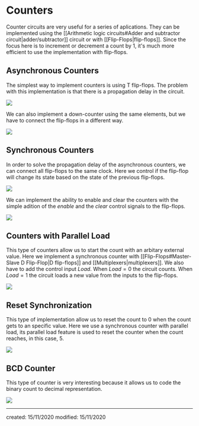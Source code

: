 # Counters
Counter circuits are very useful for a series of aplications. They can be implemented using the [[Arithmetic logic circuits#Adder and subtractor circuit|adder/subtractor]] circuit or with [[Flip-Flops|flip-flops]]. Since the focus here is to increment or decrement a count by 1, it's much more efficient to use the implementation with flip-flops.

## Asynchronous Counters
The simplest way to implement counters is using T flip-flops. The problem with this implementation is that there is a propagation delay in the circuit.

![](countertflip-flops.png)

We can also implement a down-counter using the same elements, but we have to connect the flip-flops in a different way.

![](downcountertflip-flops.png)

## Synchronous Counters
In order to solve the propagation delay of the asynchronous counters, we can connect all flip-flops to the same clock. Here we control if the flip-flop will change its state based on the state of the previous flip-flops.

![](synccounter.png)

We can implement the ability to enable and clear the counters with the simple adition of the *enable* and the *clear* control signals to the flip-flops.

![](clearenablesynccounter.png)

## Counters with Parallel Load 
This type of counters allow us to start the count with an arbitary external value. Here we implement a synchronous counter with [[Flip-Flops#Master-Slave D Flip-Flop|D flip-flops]] and [[Multiplexers|multiplexers]]. We also have to add the control input *Load*. When $Load=0$ the circuit counts. When $Load=1$ the circuit loads a new value from the inputs to the flip-flops.

![](parallelloadcounter.png)

## Reset Synchronization
This type of implementation allow us to reset the count to $0$ when the count gets to an specific value. Here we use a synchronous counter with parallel load, its parallel load feature is used to reset the counter when the count reaches, in this case, $5$.

![](synresetcounter.png)

## BCD Counter
This type of counter is very interesting because it allows us to code the binary count to decimal representation.

![](bcdcounter.png)

---

created: 15/11/2020
modified: 15/11/2020
